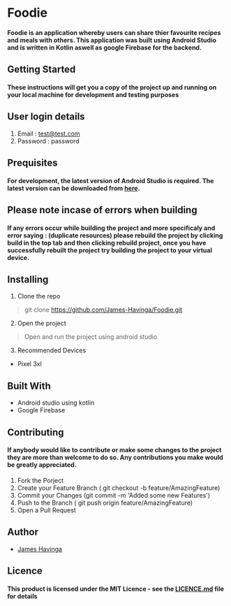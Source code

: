 # Foodie
#### Foodie is an application whereby users can share thier favourite recipes and meals with others. This application was built using Android Studio and is written in Kotlin aswell as google Firebase for the backend.


## Getting Started
#### These instructions will get you a copy of the project up and running on your local machine for development and testing purposes

## User login details
1. Email : test@test.com
2. Password : password

## Prequisites
#### For development, the latest version of Android Studio is required. The latest version can be downloaded from [here](https://developer.android.com/studio).

## Please note incase of errors when building
#### If any errors occur while building the project and more specificaly and error saying : (duplicate resources) please rebuild the project by clicking build in the top tab and then clicking rebuild project, once you have successfully rebuilt the project try building the project to your virtual device.

## Installing 
1. Clone the repo
> git clone https://github.com/James-Havinga/Foodie.git

2. Open the project
> Open and run the project using android studio

3. Recommended Devices 
* Pixel 3xl

## Built With
* Android studio using kotlin
* Google Firebase

## Contributing 
#### If anybody would like to contribute or make some changes to the project they are more than welcome to do so. Any contributions you make would be greatly appreciated.

1. Fork the Porject
2. Create your Feature Branch ( git checkout -b feature/AmazingFeature)
3. Commit your Changes (git commit -m 'Added some new Features')
4. Push to the Branch ( git push origin feature/AmazingFeature)
5. Open a Pull Request

## Author

* [James Havinga](https://github.com/James-Havinga)

## Licence
#### This product is licensed under the MIT Licence - see the [LICENCE.md](https://github.com/James-Havinga/Dragonite/pull/1/commits/e211e30e9809e9422e0149128e9c22899b4b49c6) file for details
